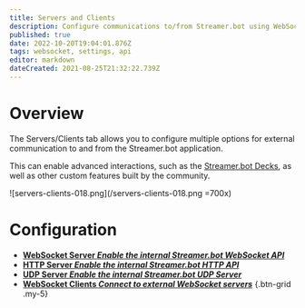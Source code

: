 ```yaml
---
title: Servers and Clients
description: Configure communications to/from Streamer.bot using WebSockets, HTTP, or UDP connections
published: true
date: 2022-10-20T19:04:01.876Z
tags: websocket, settings, api
editor: markdown
dateCreated: 2021-08-25T21:32:22.739Z
---
```


# Overview

The Servers/Clients tab allows you to configure multiple options for external communication to and from the Streamer.bot application.

This can enable advanced interactions, such as the [Streamer.bot Decks](/en/Extended-Features/HTML-Decks), as well as other custom features built by the community.

![servers-clients-018.png](/servers-clients-018.png =700x)

# Configuration

- [<i class="mdi mdi-api primary--text"></i> **WebSocket Server *Enable the internal Streamer.bot WebSocket API***](/Servers-Clients/WebSocket-Server)
- [<i class="mdi mdi-api primary--text"></i> **HTTP Server *Enable the internal Streamer.bot HTTP API***](/Servers-Clients/HTTP-Server)
- [<i class="mdi mdi-api primary--text"></i> **UDP Server *Enable the internal Streamer.bot UDP Server***](/Servers-Clients/UDP-Server)
- [<i class="mdi mdi-plus-network primary--text"></i> **WebSocket Clients *Connect to external WebSocket servers***](/en/Servers-Clients/WebSocket-Clients)
{.btn-grid .my-5}